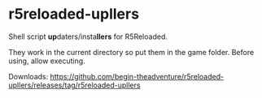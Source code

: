 # r5reloaded-upllers
Shell script **up**daters/insta**llers** for R5Reloaded.

They work in the current directory so put them in the game folder. Before using, allow executing.

Downloads: https://github.com/begin-theadventure/r5reloaded-upllers/releases/tag/r5reloaded-upllers
